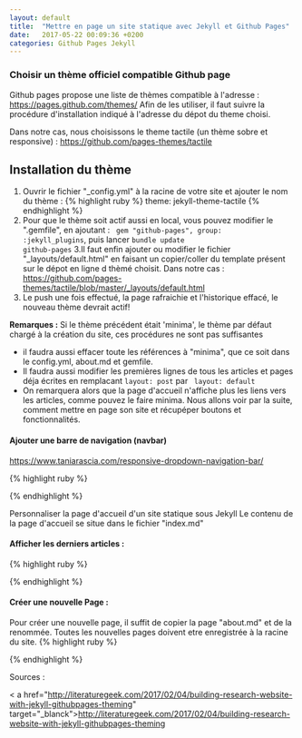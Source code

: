 ```yaml
---
layout: default
title:  "Mettre en page un site statique avec Jekyll et Github Pages"
date:   2017-05-22 00:09:36 +0200
categories: Github Pages Jekyll
---
```


<h3>Choisir un thème officiel compatible Github page</h3>

Github pages propose une liste de thèmes compatible à l'adresse : <a href="https://pages.github.com/themes/" target="_blanck">https://pages.github.com/themes/</code>
Afin de les utiliser, il faut suivre la procédure d'installation indiqué à l'adresse du dépot du theme choisi.

Dans notre cas, nous choisissons le theme tactile (un thème sobre et responsive) : <a href="https://github.com/pages-themes/tactile" target="_blanck"> https://github.com/pages-themes/tactile </a>

<h2>Installation du thème</h2>


1. Ouvrir le fichier "_config.yml" à la racine de votre site et ajouter le nom du thème :
{% highlight ruby %}
theme: jekyll-theme-tactile
{% endhighlight %}
2. Pour que le thème soit actif aussi en local, vous pouvez modifier le ".gemfile", en ajoutant : <code> gem "github-pages", group: :jekyll_plugins</code>, puis lancer <code>bundle update github-pages</code>
3.Il faut enfin ajouter ou modifier le fichier "_layouts/default.html" en faisant un copier/coller du template présent sur le dépot en ligne d thèmé choisit. 
Dans notre cas : <a href="https://github.com/pages-themes/tactile/blob/master/_layouts/default.html" target="_blanck">https://github.com/pages-themes/tactile/blob/master/_layouts/default.html</a> 
4. Le push une fois effectué, la page rafraichie et l'historique effacé, le nouveau thème devrait actif!

<strong>Remarques :</strong> Si le thème précédent était 'minima', le thème par défaut chargé à la création du site, ces procédures ne sont pas suffisantes 
<ul>
<li>
il faudra aussi effacer toute les références à "minima", que ce soit dans le config.yml, about.md et gemfile. 
</li>
<li>
Il faudra aussi modifier les premières lignes de tous les articles et pages déja écrites en remplacant <code>layout: post</code> par <code> layout: default</code>
</li>
<li>
On remarquera alors que la page d'accueil n'affiche plus les liens vers les articles, comme pouvez le faire minima. Nous allons voir par la suite, comment mettre en page son site et récupéper boutons et fonctionnalités.
</li>
</ul>




<h4>Ajouter une barre de navigation (navbar)</h4>

https://www.taniarascia.com/responsive-dropdown-navigation-bar/


{% highlight ruby %}

{% endhighlight %}


Personnaliser la page d'accueil d'un site statique sous Jekyll
Le contenu de la page d'accueil se situe dans le fichier "index.md"


<h4>Afficher les derniers articles :</h4>
{% highlight ruby %}

{% endhighlight %}


<h4>Créer une nouvelle Page :</h4>
Pour créer une nouvelle page, il suffit de copier la page "about.md" et de la renommée.
Toutes les nouvelles pages doivent etre enregistrée à la racine du site.
{% highlight ruby %}

{% endhighlight %}

Sources : 

< a href="http://literaturegeek.com/2017/02/04/building-research-website-with-jekyll-githubpages-theming" target="_blanck">http://literaturegeek.com/2017/02/04/building-research-website-with-jekyll-githubpages-theming</a>